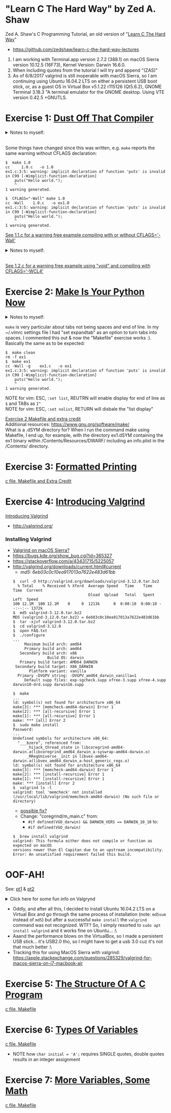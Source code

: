 # "Learn C The Hard Way" by Zed A. Shaw
Zed A. Shaw's C Programming Tutorial, an old version of "[Learn C The Hard Way](https://web.archive.org/web/20140722163343/http://c.learncodethehardway.org:80/book/)"  
- https://github.com/zedshaw/learn-c-the-hard-way-lectures
1. I am working with Terminal.app version 2.7.2 (388.1) on macOS Sierra version 10.12.5 (16F73), Kernel Version: Darwin 16.6.0.  
2. When including quotes from the tutorial I will try and append "(ZAS)"  
3. As of 6/8/2017 valgrind is still inoperable with macOS Sierra, so I am continuing using Ubuntu 16.04.2 LTS on either a persistent USB boot stick, or, as a guest OS in Virtual Box v5.1.22 r115126 (Qt5.6.2), GNOME Terminal 3.18.3 "A terminal emulator for the GNOME desktop. Using VTE version 0.42.5 +GNUTLS.

# Exercise 1: [Dust Off That Compiler](https://web.archive.org/web/20140714084954/http://c.learncodethehardway.org:80/book/ex1.html)

<details><summary> Notes to myself:</summary>Difference between `puts` and `printf`: [puts prints appends newline, printf allows http://stackoverflow.com/a/2454491/5225057)  
Odd, in the command line I can use `$ printf $ "ab\bcd"` to displat "acd" but `puts` returns "command not found." Not sure why since `man puts` displays the manual. There's also fputs. ...why the 3 in `man 3 puts`? Answer: https://en.wikipedia.org/wiki/Man_page#Manual_sections  
</details><br>  

Some things have changed since this was written, e.g. `make` reports the same warning without CFLAGS declaration:  
```
$  make 1.0
cc     1.0.c   -o 1.0
ex1.c:3:5: warning: implicit declaration of function 'puts' is invalid in C99 [-Wimplicit-function-declaration]
    puts("Hello world.");
    ^
1 warning generated.
```
```
$  CFLAGS="-Wall" make 1.0
cc -Wall    1.0.c   -o ex1.0
ex1.c:3:5: warning: implicit declaration of function 'puts' is invalid in C99 [-Wimplicit-function-declaration]
    puts("Hello world.");
    ^
1 warning generated.
```

[See 1.1.c for a warning free example compiling with or without CFLAGS='-Wall'](01/1.1.c)

<details><summary>Notes to myself:</summary>  

Of note, the `CFLAGS='-WCL4'` compile warns about the unused parameters:  

```
$  CFLAGS='-WCL4' make 1.0
cc -WCL4    1.0.c   -o 1.0
ex1.c:3:5: warning: implicit declaration of function 'puts' is invalid in C99 [-Wimplicit-function-declaration]
    puts("Hello world.");
    ^
ex1.c:1:14: warning: unused parameter 'argc' [-Wunused-parameter]
int main(int argc, char *argv[])
             ^
ex1.c:1:26: warning: unused parameter 'argv' [-Wunused-parameter]
int main(int argc, char *argv[])
                         ^
3 warnings generated.
```

I "discovered" this flag option because I accidentally wrote `CFLAGS="-WALL"` (all caps) and got the message "`did you mean '-WCL4'?`" and tried it. This flag option also warns about the unused parameters. Not sure what other conditions it covers. Also not sure if `$ man make` is where I should be looking to ascertain what these flags are doing, but I think I am invoking the `-W` `-C` `-L` flags with `make`, but not sure what the `4` is for.  

Explicitly stating there are no parameters in main with "void" avoids this warning, e.g.
```
int main(void)
{
    puts("Look, no warning msg!");
    return 0;
}
```
...and apparently so does leaving the parameters list void, e.g.
```
int main()
{
    puts("Look, no warning msg!");
    return 0;
}
```

</details><br>  

[See 1.2.c for a warning free example using "void" and compiling with CFLAGS='-WCL4'](01/1.2.c)

# Exercise 2: [Make Is Your Python Now](https://web.archive.org/web/20140725051533/http://c.learncodethehardway.org:80/book/ex2.html)
<details><summary>Notes to myself:</summary><p>  

Hmm... reading `$ man make` didn't help me to understand the `-"Wall"` or `"-WLC4"`, but this helped some:  
"In this example I did `CFLAGS="-Wall" make ex1` so that it would <b>add the command line option `-Wall` to the `cc` command that `make` normally runs</b>"(ZAS)  
So I read `$ man cc` but am still not sure about what is going on here: is `-Wall` like `-W` and `-all`? is `-WLC4` like `-W` `-C` `-L` and `-4` ("`-04`"?)? Per the extra credit, I'll do a little more research...  

I also found this useful: `CFLAGS='-Wall'` "is a way to pass "modifiers" to the make command. If you're not familiar with how the Unix shell works, you can create these "environment variables" which will get picked up by programs you run. Sometimes you do this with a command like export `CFLAGS="-Wall"` depending on the shell you use. <b>You can however also just put them before the command you want to run, and that environment variable will be set only while that command runs.</b>"(ZAS)

</p></details>  

`make` is very particular about tabs not being spaces and end of line. In my ~/.vimrc settings file I had "set expandtab" as an option to turn tabs into spaces. I commented this out & now the "Makefile" exercise works :). Basically the same as to be expected:  

```
$  make clean
rm -f ex1
$  make ex1
cc -Wall -g    ex1.c   -o ex1
ex1.c:3:5: warning: implicit declaration of function 'puts' is invalid in C99 [-Wimplicit-function-declaration]
    puts("Hello world.");
    ^
1 warning generated.
```  
NOTE for vim: ESC, `:set list`, REUTRN will enable display for end of line as `$` and TABs as `I^`  
NOTE for vim: ESC, `:set nolist`, RETURN will disbale the "list display"  

[Exercise 2 Makefile and extra credit](02/)  
Additional resources: https://www.gnu.org/software/make/  
What is a .dSYM directory for? When I run the command make using Makefile, I end up, for example, with the directory ex1.dSYM containing the ex1 binary within /Contents/Resources/DWARF/ including an info.plist in the /Contents/ directory.  

# Exercise 3: [Formatted Printing](https://web.archive.org/web/20140723032924/http://c.learncodethehardway.org:80/book/ex3.html)
[c file, Makefile and Extra Credit](03/)

# Exercise 4: [Introducing Valgrind](https://web.archive.org/web/20140725050055/http://c.learncodethehardway.org:80/book/ex4.html)
[Introducing Valgrind](04/)
- http://valgrind.org/
### Installing Valgrind
  - [Valgrind on macOS Sierra?](https://stackoverflow.com/questions/40650338/valgrind-on-macos-sierra)
  - https://bugs.kde.org/show_bug.cgi?id=365327
  - https://stackoverflow.com/a/43431715/5225057
  - http://valgrind.org/downloads/current.html#current
    - *md5: 6eb03c0c10ea917013a7622e483d61bb*
    ```console
    $  curl -O http://valgrind.org/downloads/valgrind-3.12.0.tar.bz2
      % Total    % Received % Xferd  Average Speed   Time    Time     Time  Current
                                     Dload  Upload   Total   Spent    Left  Speed
    100 12.1M  100 12.1M    0     0  1213k      0  0:00:10  0:00:10 --:--:-- 1372k
    $  md5 valgrind-3.12.0.tar.bz2
    MD5 (valgrind-3.12.0.tar.bz2) = 6eb03c0c10ea917013a7622e483d61bb
    $  tar -xjvf valgrind-3.12.0.tar.bz2
    $  cd valgrind-3.12.0
    $  open FAQ.txt
    $  ./configure
    ...
         Maximum build arch: amd64
         Primary build arch: amd64
       Secondary build arch: x86
                   Build OS: darwin
       Primary build target: AMD64_DARWIN
     Secondary build target: X86_DARWIN
           Platform variant: vanilla
      Primary -DVGPV string: -DVGPV_amd64_darwin_vanilla=1
         Default supp files: exp-sgcheck.supp xfree-3.supp xfree-4.supp darwin10-drd.supp darwin16.supp

    $  make
    ...
    ld: symbol(s) not found for architecture x86_64
    make[3]: *** [memcheck-amd64-darwin] Error 1
    make[2]: *** [all-recursive] Error 1
    make[1]: *** [all-recursive] Error 1
    make: *** [all] Error 2
    $  sudo make install
    Password:
    ...
    Undefined symbols for architecture x86_64:
      "___bzero", referenced from:
          _hijack_thread_state in libcoregrind-amd64-darwin.a(libcoregrind_amd64_darwin_a-syswrap-amd64-darwin.o)
          _RRegUniverse__init in libvex-amd64-darwin.a(libvex_amd64_darwin_a-host_generic_regs.o)
    ld: symbol(s) not found for architecture x86_64
    make[3]: *** [memcheck-amd64-darwin] Error 1
    make[2]: *** [install-recursive] Error 1
    make[1]: *** [install-recursive] Error 1
    make: *** [install] Error 2
    $  valgrind ls -l
    valgrind: tool 'memcheck' not installed (/usr/local/lib/valgrind/memcheck-amd64-darwin) (No such file or directory)
    ```
    - [possible fix?](http://valgrind.10908.n7.nabble.com/Unable-to-compile-on-Mac-OS-X-10-11-td57237.html)
    - Change: "coregrind/m_main.c" from:
      - `#if defined(VGO_darwin) && DARWIN_VERS == DARWIN_10_10` to:
      - `#if defined(VGO_darwin)`
    ```console
    $  brew install valgrind
    valgrind: This formula either does not compile or function as expected on macOS
    versions newer than El Capitan due to an upstream incompatibility.
    Error: An unsatisfied requirement failed this build.
    ```

# OOF-AH!
See: [pt1](Valgrind_pt1.md) & [pt2](Valgrind_pt2.md)

<details><summary>Click here for some fun info on Valgrynd</summary><p>

https://dot.kde.org/2006/02/21/interview-valgrind-author-julian-seward  
http://valgrind.org/docs/download_docs.html  

> 1.1. How do you pronounce "Valgrind"?  
> The "Val" as in the word "value". The "grind" is pronounced with a short 'i' -- ie. "grinned" (rhymes with "tinned") rather than "grined" (rhymes with "find").  
>  
> Don't feel bad: almost everyone gets it wrong at first.  
> ***
>  
> 1.2. Where does the name "Valgrind" come from?  
> From Nordic mythology. Originally (before release) the project was named Heimdall, after the watchman of the Nordic gods. He could "see a hundred miles by day or night, hear the grass growing, see the wool growing on a sheep's back", etc. This would have been a great name, but it was already taken by a security package "Heimdal".  
>  
> Keeping with the Nordic theme, Valgrind was chosen. Valgrind is the name  of the main entrance to Valhalla (the Hall of the Chosen Slain in Asgard). Over this entrance there resides a wolf and over it there is the head of a boar and on it perches a huge eagle, whose eyes can see to the far regions of the nine worlds. Only those judged worthy by the guardians are allowed to pass through Valgrind. All others are refused entrance.  
>  
> It's not short for "value grinder", although that's not a bad guess.  

</p></details>

- Oddly, and after all this, I decided to install Ubuntu 16.04.2 LTS on a Virtual Box and go through the same process of installation (note: `md5sum` instead of `md5`) but after a successful `make install` the `valgrind` command was not recognized. WTF? So, I simply resorted to `sudo apt install valgrind` and it works fine on Ubuntu... :\
- Aaand the performance blows on the VirtualBox, so I made a persistent USB stick... it's USB2.0 tho, so I might have to get a usb 3.0 cuz it's not that much better :\
- Tracking this for using MacOS Sierra with valgrind: https://apple.stackexchange.com/questions/285329/valgrind-for-macos-sierra-on-i7-macbook-air

# Exercise 5: [The Structure Of A C Program](https://web.archive.org/web/20140723032924/http://c.learncodethehardway.org:80/book/ex5.html)
[c file, Makefile](05/)

# Exercise 6: [Types Of Variables](https://web.archive.org/web/20140723032924/http://c.learncodethehardway.org:80/book/ex6.html)
[c file, Makefile](06/)
  - NOTE how `char initial = 'A';` requires SINGLE quotes, double quotes results in an integer assignment

# Exercise 7: [More Variables, Some Math](https://web.archive.org/web/20140723032924/http://c.learncodethehardway.org:80/book/ex7.html)
[c file, Makefile](07/)
